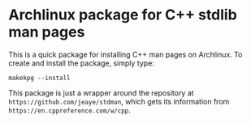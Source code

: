 Archlinux package for C++ stdlib man pages
================================================================================

This is a quick package for installing C++ man pages on Archlinux. To create and
install the package, simply type:

```
makekpg --install
```

This package is just a wrapper around the repository at
`https://github.com/jeaye/stdman`, which gets its information from
`https://en.cppreference.com/w/cpp`.
